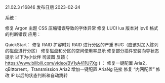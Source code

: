 21.02.3 r16846
发布日期 2023-02-24

系统：

修复 Argon 主题 CSS 压缩错误导致的字体异常
修复 LUCI lua 版本对 ipv6 格式的判断错误
应用：

QuickStart：
修复 RAID 扩容时对 RAID 进行分区的严重 BUG（应该对加入陈列的磁盘进行分区）
修复磁盘和分区的空间使用率显示
修复部分插件安装向导状态提示
以下为小伙伴 司波图 反馈 ( https://www.bilibili.com/video/BV1yA411U7Xg ) ：
修复一键配置 Aria2，qBittorrent，Transmission
Aria2 增加一键配置 AriaNg 链接
修复 “内网配置” 修改 IP 以后的状态判断和自动跳转